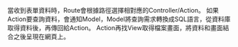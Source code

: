 當收到表單資料時，Route會根據路徑選擇相對應的Controller/Action。 
如果Action要查詢資料，會通知Model，Model將查詢需求轉換成SQL語言，從資料庫取得資料後，再傳回給Action。 
Action再找View取得檔案畫面，將資料和畫面結合之後呈現在網頁上。
